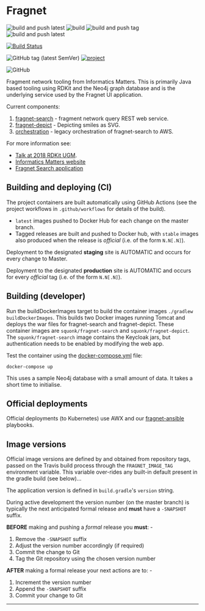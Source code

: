 # Fragnet

![build and push latest](https://github.com/InformaticsMatters/fragnet/workflows/build%20and%20push%20latest/badge.svg)
![build](https://github.com/InformaticsMatters/fragnet/workflows/build/badge.svg)
![build and push tag](https://github.com/InformaticsMatters/fragnet/workflows/build%20and%20push%20tag/badge.svg)
![build and push latest](https://github.com/InformaticsMatters/fragnet/workflows/build%20and%20push%20stable/badge.svg)

[![Build Status](https://travis-ci.com/InformaticsMatters/fragnet.svg?branch=master)](https://travis-ci.com/InformaticsMatters/fragnet)

![GitHub tag (latest SemVer)](https://img.shields.io/github/tag/informaticsmatters/fragnet)
[![project](https://img.shields.io/badge/Clubhouse%20Project-Fragnet%20Search-5000d2)](https://app.clubhouse.io/informaticsmatters/project/161)

![GitHub](https://img.shields.io/github/license/informaticsmatters/fragnet)

Fragment network tooling from Informatics Matters.
This is primarily Java based tooling using RDKit and the Neo4j graph database
and is the underlying service used by the Fragnet UI application.

Current components:

1. [fragnet-search](fragnet-search/) - fragment network query REST web service.
2. [fragnet-depict](fragnet-depict/) - Depicting smiles as SVG.
3. [orchestration](orchestration/) - legacy orchestration of fragnet-search to AWS.

For more information see:

* [Talk at 2018 RDKit UGM](https://github.com/rdkit/UGM_2018/blob/master/Lightning/tim_dudgeon_fragment-network.pdf).
* [Informatics Matters website](https://www.informaticsmatters.com/pages/fragment_network.html)
* [Fragnet Search application](https://fragnet.informaticsmatters.com/)

## Building and deploying (CI)
The project containers are built automatically using GitHub Actions
(see the project workflows in `.github/workflows` for details of the build).

- `latest` images pushed to Docker Hub for each change on the master branch.
- Tagged releases are built and pushed to  Docker hub, with `stable` images also
  produced when the release is _official_ (i.e. of the form `N.N[.N]`).

Deployment to the designated **staging** site is AUTOMATIC and occurs for every
change to Master.

Deployment to the designated **production** site is AUTOMATIC and occurs for
every _official_ tag (i.e. of the form `N.N[.N]`).

## Building (developer)
Run the buildDockerImages target  to build the container images `./gradlew buildDockerImages`.
This builds two Docker images running Tomcat and deploys the war files
for fragnet-search and fragnet-depict. These container images are `squonk/fragnet-search` and `squonk/fragnet-depict`.
The `squonk/fragnet-search` image contains the Keycloak jars, but authentication needs to be enabled by modifying the
web app.

Test the container using the [docker-compose.yml](docker-compose.yml)
file:

    docker-compose up

This uses a sample Neo4j database with a small amount of data. It takes a short time to initialise.

## Official deployments
Official deployments (to Kubernetes) use AWX and our [fragnet-ansible]
playbooks.

## Image versions
Official image versions are defined by and obtained from repository tags,
passed on the Travis build process through the `FRAGNET_IMAGE_TAG` environment
variable. This variable over-rides any built-in default present in the
gradle build (see below)...
 
The application version is defined in `build.gradle`'s `version` string.

During active development the version number (on the master branch)
is typically the next anticipated formal release and **must** have a
`-SNAPSHOT` suffix.

**BEFORE** making and pushing a *formal* release you **must**: -
1.  Remove the `-SNAPSHOT` suffix
1.  Adjust the version number accordingly (if required)
1.  Commit the change to Git
1.  Tag the Git repository using the chosen version number

**AFTER** making a formal release your next actions are to: -
1.  Increment the version number
1.  Append the `-SNAPSHOT` suffix
1.  Commit your change to Git

---

[awx server]: https://awx.informaticsmatters.org
[fragnet-ansible]: https://github.com/InformaticsMatters/fragnet-ansible
